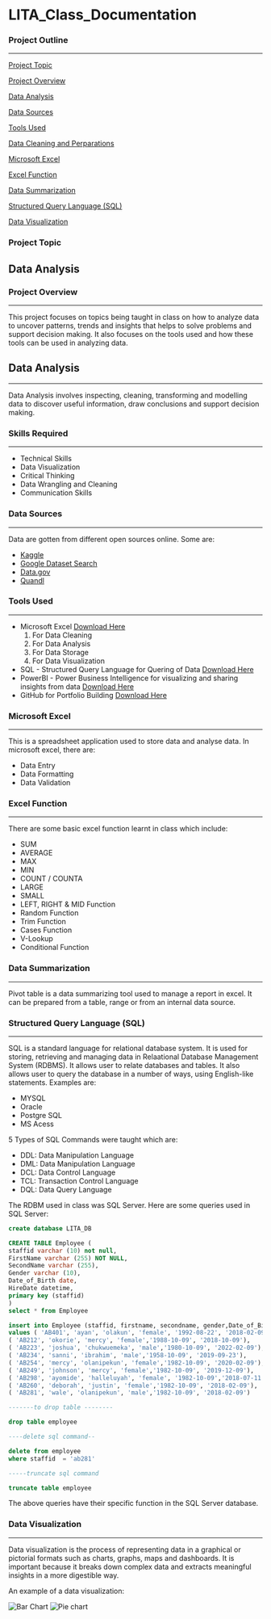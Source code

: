 # LITA_Class_Documentation

### Project Outline
---

[Project Topic](#project-topic)

[Project Overview](#project-overview)

[Data Analysis](#data-analysis)

[Data Sources](#data-sources)

[Tools Used](#tools-used)

[Data Cleaning and Perparations](#data-cleaning-andpreparations)

[Microsoft Excel](#microsoft-excel)

[Excel Function](#excel-function)

[Data Summarization](#data-summarization)

[Structured Query Language (SQL)](#structured-query-language-SQL)

[Data Visualization](#data-Visualization)




### Project Topic  

 Data Analysis
---

### Project Overview
---
This project focuses on topics being taught in class on how to analyze data to uncover patterns, trends and insights that helps to solve problems and support decision making. It also focuses on the tools used and how these tools can be used in analyzing data.

## Data Analysis
---
Data Analysis involves inspecting, cleaning, transforming and modelling data to discover useful information, draw conclusions and support decision making.

### Skills Required
---
- Technical Skills
- Data Visualization
- Critical Thinking
- Data Wrangling and Cleaning
- Communication Skills

### Data Sources
---
Data are gotten from different open sources online. Some are:
- [Kaggle](https://www.kaggle.com/datasets)
- [Google Dataset Search](https://datasetsearch.research.goggle.com/)
- [Data.gov](https://www.data.gov/)
- [Quandl](https://www.quandl.com/)

### Tools Used
---
- Microsoft Excel [Download Here](https://www.microsoft.com)
  1. For Data Cleaning
  2. For Data Analysis
  3. For Data Storage
  4. For Data Visualization
- SQL - Structured Query Language for Quering of Data [Download Here](https://www.microsoft.com/en-us/sql-server/sql-server-downloads)
- PowerBI - Power Business Intelligence for visualizing and sharing insights from data [Download Here](https://powerbi.microsoft.com/desktop/)
- GitHub for Portfolio Building [Download Here](https://github.com/apps/desktop)

### Microsoft Excel
---
This is a spreadsheet application used to store data and analyse data. In microsoft excel, there are:
- Data Entry
- Data Formatting
- Data Validation

### Excel Function
---
There are some basic excel function learnt in class which include:
- SUM
- AVERAGE
- MAX
- MIN
- COUNT / COUNTA
- LARGE
- SMALL
- LEFT, RIGHT & MID Function
- Random Function
- Trim Function
- Cases Function
- V-Lookup
- Conditional Function

### Data Summarization
---
Pivot table is a data summarizing tool used to manage a report in excel. It can be prepared from a table, range or from an internal data source.

### Structured Query Language (SQL)
---
SQL is a standard language for relational database system. It is used for storing, retrieving and managing data in Relaational Database Management System (RDBMS). It allows user to relate databases and tables. It also allows user to query the database in a number of ways, using English-like statements. Examples are:
- MYSQL
- Oracle
- Postgre SQL
- MS Acess

5 Types of SQL Commands were taught which are:
  - DDL: Data Manipulation Language
  - DML: Data Manipulation Language
  - DCL: Data Control Language
  - TCL: Transaction Control Language
  - DQL: Data Query Language
  
The RDBM used in class was SQL Server. Here are some queries used in SQL Server:
```SQL
create database LITA_DB

CREATE TABLE Employee (
staffid varchar (10) not null,
FirstName varchar (255) NOT NULL,
SecondName varchar (255),
Gender varchar (10),
Date_of_Birth date,
HireDate datetime,
primary key (staffid)
)
select * from Employee

insert into Employee (staffid, firstname, secondname, gender,Date_of_Birth, hiredate)
values ( 'AB401', 'ayan', 'olakun', 'female', '1992-08-22', '2018-02-09'),
( 'AB212', 'okorie', 'mercy', 'female','1988-10-09', '2018-10-09'),
( 'AB223', 'joshua', 'chukwuemeka', 'male','1980-10-09', '2022-02-09'),
( 'AB234', 'sanni', 'ibrahim', 'male','1958-10-09', '2019-09-23'),
( 'AB254', 'mercy', 'olanipekun', 'female','1982-10-09', '2020-02-09'),
( 'AB249', 'johnson', 'mercy', 'female','1982-10-09', '2019-12-09'),
( 'AB298', 'ayomide', 'halleluyah', 'female', '1982-10-09','2018-07-11'),
( 'AB260', 'deborah', 'justin', 'female','1982-10-09', '2018-02-09'),
( 'AB281', 'wale', 'olanipekun', 'male','1982-10-09', '2018-02-09')

-------to drop table --------

drop table employee

----delete sql command--

delete from employee
where staffid  = 'ab281'

-----truncate sql command

truncate table employee
```
The above queries have their specific function in the SQL Server database.

### Data Visualization
---
Data visualization is the process of representing data in a graphical or pictorial formats such as charts, graphs, maps and dashboards. It is important because it breaks down complex data and extracts meaningful insights in a more digestible way.

An example of a data visualization:


![Bar Chart](https://github.com/user-attachments/assets/1826ce5c-6d90-433f-bae2-836e4f46f994) ![Pie chart](https://github.com/user-attachments/assets/dd1ebef6-237b-44ea-bea9-4d327de3cd3b)

